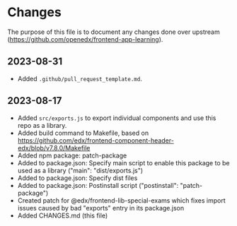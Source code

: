 # Changes

The purpose of this file is to document any changes done over upstream (https://github.com/openedx/frontend-app-learning).

## 2023-08-31

- Added `.github/pull_request_template.md`.

## 2023-08-17

- Added `src/exports.js` to export individual components and use this repo as a library.
- Added build command to Makefile, based on https://github.com/edx/frontend-component-header-edx/blob/v7.8.0/Makefile
- Added npm package: patch-package
- Added to package.json: Specify main script to enable this package to be used as a library ("main": "dist/exports.js")
- Added to package.json: Specify dist files
- Added to package.json: Postinstall script ("postinstall": "patch-package")
- Created patch for @edx/frontend-lib-special-exams which fixes import issues caused by bad "exports" entry in its package.json
- Added CHANGES.md (this file)
